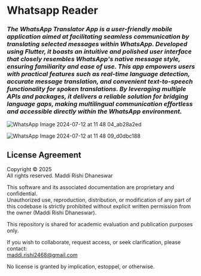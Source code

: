 # Whatsapp Reader

<h3><i><strong>The WhatsApp Translator App is a user-friendly mobile application aimed at facilitating seamless communication by translating selected messages within WhatsApp. Developed using Flutter, it boasts an intuitive and polished user interface that closely resembles WhatsApp's native message style, ensuring familiarity and ease of use. This app empowers users with practical features such as real-time language detection, accurate message translation, and convenient text-to-speech functionality for spoken translations. By leveraging multiple APIs and packages, it delivers a reliable solution for bridging language gaps, making multilingual communication effortless and accessible directly within the WhatsApp environment.</strong></i></h3>

![WhatsApp Image 2024-07-12 at 11 48 04_ab28a2ed](https://github.com/user-attachments/assets/da25026b-a71c-4591-99f5-439e4aca9bcd)

![WhatsApp Image 2024-07-12 at 11 48 09_d0dbc188](https://github.com/user-attachments/assets/86771bc5-d49e-4885-b5a1-5212ad9cd09b)


## License Agreement

Copyright © 2025  
All rights reserved. Maddi Rishi Dhaneswar

This software and its associated documentation are proprietary and confidential.  
Unauthorized use, reproduction, distribution, or modification of any part of this codebase is strictly prohibited without explicit written permission from the owner (Maddi Rishi Dhaneswar).

This repository is shared for academic evaluation and publication purposes only.

If you wish to collaborate, request access, or seek clarification, please contact:  
maddi.rishi2468@gmail.com

No license is granted by implication, estoppel, or otherwise.
